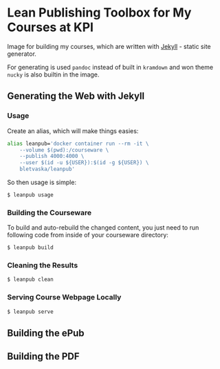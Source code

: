 # Lean Publishing Toolbox for My Courses at KPI

Image for building my courses, which are written with [Jekyll](https://jekyllrb.com) - static site generator.

For generating is used `pandoc` instead of built in `kramdown` and won theme `nucky` is also builtin in the image.


## Generating the Web with Jekyll


### Usage

Create an alias, which will make things easies:

```bash
alias leanpub='docker container run --rm -it \
    --volume $(pwd):/courseware \
    --publish 4000:4000 \
    --user $(id -u ${USER}):$(id -g ${USER}) \
    bletvaska/leanpub'
```

So then usage is simple:

```bash
$ leanpub usage
```


### Building the Courseware

To build and auto-rebuild the changed content, you just need to run following code from inside of your courseware directory:

```bash
$ leanpub build
```


### Cleaning the Results

```bash
$ leanpub clean
```


### Serving Course Webpage Locally

```bash
$ leanpub serve
```


## Building the ePub


## Building the PDF

